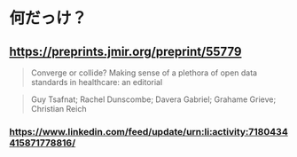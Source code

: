 # 何だっけ？

## https://preprints.jmir.org/preprint/55779

> Converge or collide? Making sense of a plethora of open data standards in healthcare: an editorial

> Guy Tsafnat;  Rachel Dunscombe;  Davera Gabriel;  Grahame Grieve;  Christian Reich 

### https://www.linkedin.com/feed/update/urn:li:activity:7180434415871778816/
